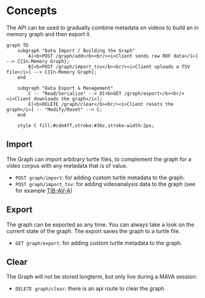 # Concepts

The API can be used to gradually combine metadata on videos to build an in memory graph and then export it.

```mermaid
graph TD
    subgraph "Data Import / Building the Graph"
        A[<b>POST /graph/add</b><br/><i>Client sends raw RDF data</i>] --> C{In-Memory Graph};
        B[<b>POST /graph/import_tsv</b><br/><i>Client uploads a TSV file</i>] --> C{In-Memory Graph};
    end

    subgraph "Data Export & Management"
        C -- "Read/Serialize" --> D[<b>GET /graph/export</b><br/><i>Client downloads the graph</i>];
        E[<b>DELETE /graph/clear</b><br/><i>Client resets the graph</i>] -- "Modify/Reset" --> C;
    end

    style C fill:#cde4ff,stroke:#36c,stroke-width:2px;
```

## Import

The Graph can import arbitrary turtle files, to complement the graph for a video corpus with any metadata that is of value.

- `POST graph/import`: for adding custom turtle metadata to the graph.
- `POST graph/import_tsv`: for adding videoanalysis data to the graph (see for example [TIB-AV-A](tools.md#tib-av-a))

## Export

The graph can be exported as any time. You can always take a look on the current state of the graph. The export saves the graph to a turtle file.

- `GET graph/export`: for adding custom turtle metadata to the graph.

## Clear

The Graph will not be stored longterm, but only live during a MAVA session:

- `DELETE graph/clear`: there is an api route to clear the graph

<script src="https://hypothes.is/embed.js" async></script>
